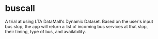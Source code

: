 # buscall
A trial at using LTA DataMall's Dynamic Dataset. 
Based on the user's input bus stop, the app will return a list of incoming bus services at that stop, their timing, type of bus, and availability. 
